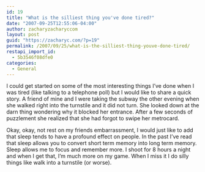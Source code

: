 ```yaml
---
id: 19
title: "What is the silliest thing you've done tired?"
date: "2007-09-25T12:55:06-04:00"
author: zacharyzacharyccom
layout: post
guid: "https://zacharyc.com/?p=19"
permalink: /2007/09/25/what-is-the-silliest-thing-youve-done-tired/
restapi_import_id:
  - 5b3546f08dfe0
categories:
  - General
---
```


I could get started on some of the most interesting things I’ve done when I was tired (like talking to a telephone poll) but I would like to share a quick story. A friend of mine and I were taking the subway the other evening when she walked right into the turnstile and it did not turn. She looked down at the darn thing wondering why it blocked her entrance. After a few seconds of puzzlement she realized that she had forgot to swipe her metrocard.

Okay, okay, not rest on my friends embarrassment, I would just like to add that sleep tends to have a profound effect on people. In the past I’ve read that sleep allows you to convert short term memory into long term memory. Sleep allows me to focus and remember more. I shoot for 8 hours a night and when I get that, I’m much more on my game. When I miss it I do silly things like walk into a turnstile (or worse).
